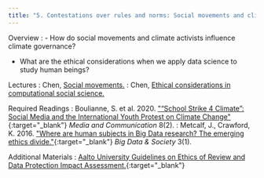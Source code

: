 ```yaml
---
title: "5. Contestations over rules and norms: Social movements and climate activism (30.3)"
---
```


Overview
: - How do social movements and climate activists influence climate governance?
  - What are the ethical considerations when we apply data science to study human beings?

Lectures
: Chen, [Social movements.](#)
: Chen, [Ethical considerations in computational social science.](#)

Required Readings
: Boulianne, S. et al. 2020. ["“School Strike 4 Climate”: Social Media and the International Youth Protest on Climate Change"](http://dx.doi.org/10.17645/mac.v8i2.2768){:target="_blank"} _Media and Communication_ 8(2).
: Metcalf, J., Crawford, K. 2016. ["Where are human subjects in Big Data research? The emerging ethics divide."](https://doi.org/10.1177/2053951716650211){:target="_blank"} _Big Data & Society_ 3(1).

Additional Materials
: [Aalto University Guidelines on Ethics of Review and Data Protection Impact Assessment.](https://www.aalto.fi/en/for-aalto-community/ethical-review-of-research-and-dpia){:target="_blank"}